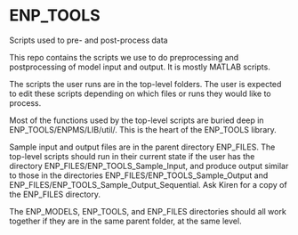 # ENP_TOOLS
Scripts used to pre- and post-process data


This repo contains the scripts we use to do preprocessing and postprocessing of model input and output. It is mostly MATLAB scripts.

The scripts the user runs are in the top-level folders. The user is expected to edit these scripts depending on which files or runs they would like to process.

Most of the functions used by the top-level scripts are buried deep in ENP_TOOLS/ENPMS/LIB/util/. This is the heart of the ENP_TOOLS library.

Sample input and output files are in the parent directory ENP_FILES. The top-level scripts should run in their current state if the user has the directory ENP_FILES/ENP_TOOLS_Sample_Input, and produce output similar to those in the directories ENP_FILES/ENP_TOOLS_Sample_Output and ENP_FILES/ENP_TOOLS_Sample_Output_Sequential.
Ask Kiren for a copy of the ENP_FILES directory.

The ENP_MODELS, ENP_TOOLS, and ENP_FILES directories should all work together if they are in the same parent folder, at the same level.
